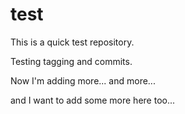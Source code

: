 # test
This is a quick test repository.

Testing tagging and commits.

Now I'm adding more... and more... 

and I want to add some more here too...
